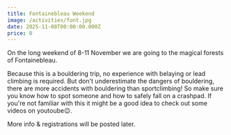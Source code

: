 ```yaml
---
title: Fontainebleau Weekend
image: /activities/font.jpg
date: 2025-11-08T00:00:00.000Z
price: 0
---
```


On the long weekend of 8-11 November we are going to the magical forests of Fontainebleau.

Because this is a bouldering trip, no experience with belaying or lead climbing is required. But don't underestimate the dangers of bouldering, there are more accidents with bouldering than sportclimbing! So make sure you know how to spot someone and how to safely fall on a crashpad. If you're not familiar with this it might be a good idea to check out some videos on youtoube😉.

More info & registrations will be posted later.
